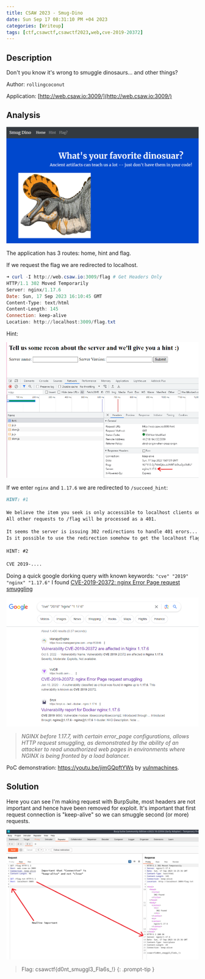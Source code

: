 ```yaml
---
title: CSAW 2023 - Smug-Dino
date: Sun Sep 17 08:31:10 PM +04 2023
categories: [Writeup]
tags: [ctf,csawctf,csawctf2023,web,cve-2019-20372]
---
```


## Description

Don't you know it's wrong to smuggle dinosaurs... and other things?

Author:  `rollingcoconut`

Application: [http://web.csaw.io:3009/](http://web.csaw.io:3009/)

## Analysis

![Smug-Dino-1](/assets/images/csawctf/2023/Smug-Dino-1.png)

The application has 3 routes: home, hint and flag.

If we request the flag we are redirected to localhost.
```powershell
➜ curl -I http://web.csaw.io:3009/flag # Get Headers Only
HTTP/1.1 302 Moved Temporarily
Server: nginx/1.17.6
Date: Sun, 17 Sep 2023 16:10:45 GMT
Content-Type: text/html
Content-Length: 145
Connection: keep-alive
Location: http://localhost:3009/flag.txt
```

Hint:

![Smug-Dino-2](/assets/images/csawctf/2023/Smug-Dino-2.png)

If we enter `nginx` and `1.17.6` we are redirected to `/succeed_hint`:

```md
HINT: #1

We believe the item you seek is only accessible to localhost clients on the server; 
All other requests to /flag will be processed as a 401. 

It seems the server is issuing 302 redirections to handle 401 erors...
Is it possible to use the redirection somehow to get the localhost flag?

HINT: #2

CVE 2019-....
```

Doing a quick google dorking query with known keywords: `"cve" "2019" "nginx" "1.17.6"` I found [CVE-2019-20372: nginx Error Page request smuggling](https://vuldb.com/?id.148519)

![Smug-Dino-3](/assets/images/csawctf/2023/Smug-Dino-3.png)

> _NGINX before 1.17.7, with certain error_page configurations, allows HTTP request smuggling, as demonstrated by the ability of an attacker to read unauthorized web pages in environments where NGINX is being fronted by a load balancer._

PoC demonstration: <https://youtu.be/jimGQpftYWs> by [vulnmachines](https://www.youtube.com/@vulnmachines).

## Solution

Here you can see I'm making request with BurpSuite, most headers are not important and hence have been removed for exploit. It's important that first request connection is "keep-alive" so we can smuggle second (or more) requests.

![Smug-Dino-4](/assets/images/csawctf/2023/Smug-Dino-4.png)

> Flag: csawctf{d0nt\_smuggl3\_Fla6s\_!}
{: .prompt-tip }